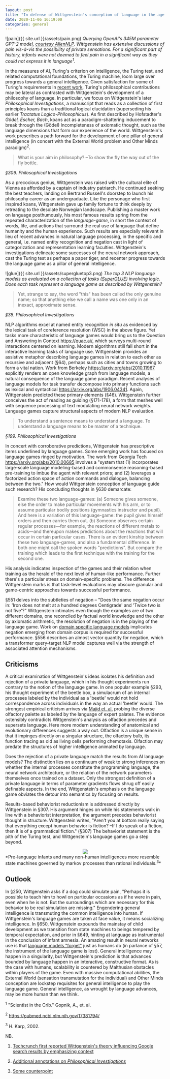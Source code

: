 ```yaml
---
layout: post
title: "In defense of Wittgenstein's conception of language in the age of AI"
date: 2020-11-06 16:19:00
categories: general
---
```

![pain]({{ site.url }}/assets/pain.png)
*Querying OpenAI's 345M parameter GPT-2 model, [courtesy AllenNLP](https://demo.allennlp.org/next-token-lm?text=What%20did%20you%20do%20before%20you%20felt%20pain%3F).  Wittgenstein has extensive discussions of pain vis-à-vis the possibility of private sensations.  For a significant part of history, infants were not deemed to feel pain in a significant way as they could not express it in language<sup>1</sup>.*

In the measures of AI, Turing's criterion on intelligence, the Turing test, and related computational foundations, the Turing machine, loom large over progress towards a general intelligence.  Given satisfaction for some of Turing's requirements in [recent work](https://arxiv.org/abs/1807.03819), Turing's philosophical contributions may be lateral as contrasted with Wittgenstein's development of a philosophy of language.  In particular, we focus on Wittgenstein's later *Philosophical Investigations*, a manuscript that reads as a collection of first principles koans than a traditional logical elucidation (superseding his earlier *Tractatus Logico-Philosophicus*). As first described by Hofstadter's *Gödel, Escher, Bach*, koans act as a paradigm-shattering inducement to break through the (Gödel) Incompleteness of axiomatic thought, such as the language dimensions that form our experience of the world.  Wittgenstein's work prescribes a path forward for the development of one pillar of general intelligence (in concert with the External World problem and Other Minds paradigm)<sup>2</sup>.

> What is your aim in philosophy? –To show the fly the way out of the fly bottle.

*§309. Philosophical Investigations*

As a precocious genius, Wittgenstein was raised with the cultural elite of Vienna as afforded by a captain of industry patriarch.  He continued seeking the best teachers, landing on Bertrand Russell's doorstep to launch his philosophy career as an undergraduate. Like the personage who first inspired koans, Wittgenstein gave up family fortune to think deeply by retreating to the desolate Norwegian landscape.  Publishing a master work on language posthumously, his most famous results spring from the repeated characterization of the *language-game*, in short the context of words, life, and actions that surround the real use of language that define humanity and the human experience. Such results are especially relevant in lieu of recent advances in natural language processing, in the specific and general, i.e. named entity recognition and negation cast in light of categorization and representation learning faculties. Wittgenstein's investigations delineate some successes of the neural network approach, cast the Turing test as perhaps a paper tiger, and recenter progress towards the language game as a pillar of general intelligence.

![glue]({{ site.url }}/assets/supergluetop3.png)
*The top 3 NLP language models as evaluated on a collection of tasks ([SuperGLUE](https://super.gluebenchmark.com/leaderboard)) involving logic. Does each task represent a language game as described by Wittgenstein?*

> Yet, strange to say, the word "this" has been called the only genuine name; so that anything else we call a name was one only in an inexact, approximate sense.

*§38. Philosophical Investigations*

NLP algorithms excel at named entity recognition *in situ* as evidenced by the lexical task of coreference resolution (WSC) in the above figure. Yet tasks more characteristic of language games would bring us to the Question and Answering in Context <https://quac.ai/>, which surveys multi-round interactions centered on learning.  Modern algorithms still fall short in the interactive learning tasks of language use. Wittgenstein provides an assistive metaphor describing language games in relation to each other as recursive and adjacent (§64), perhaps such as cities and towns growing to form a vital nation.  Work from Berkeley <https://arxiv.org/abs/2010.11967> explicitly renders an open knowledge graph from language models, a natural consequence of the language game paradigm.  Recent analyses of language models for task transfer decompose into primary functions such as lexical and syntactical <https://arxiv.org/abs/1906.04341>. Again, Wittgenstein predicted these primary elements (§46).  Wittgenstein further conceives the act of reading as guiding (§171-178), a form that meshes well with sequence processing of text modulating neural network weights.  Language games capture structural aspects of modern NLP evaluation.

> To understand a sentence means to understand a language. To understand a language means to be master of a technique.

*§199. Philosophical Investigations*

In concert with corroborative predictions, Wittgenstein has prescriptive items underlined by language games. Some emerging work has focused on language games ringed by motivation.  The work from Georgia Tech <https://arxiv.org/abs/2010.00685> involves a "system that (1) incorporates large-scale language modeling-based and commonsense reasoning-based pre-training to imbue the agent with relevant priors; and (2) leverages a factorized action space of action commands and dialogue, balancing between the two."  How would Wittgenstein conception of language guide such research?  His concluding thoughts in §630 demarcate:

> Examine these two language-games:
(a) Someone gives someone, else the order to make particular movements with his arm, or to assume particular bodily positions (gymnastics instructor and pupil). And here is a variation of this language-game: the pupil gives himself orders and then carries them out.
(b) Someone observes certain regular processes—for example, the reactions of different metals to acids—and thereupon makes predictions about the reactions that will occur in certain particular cases.
There is an evident kinship between these two language-games, and also a fundamental difference. In both one might call the spoken words "predictions". But compare the training which leads to the first technique with the training for the second one.

His analysis indicates inspection of the games and their relation when training as the herald of the next level of human-like performance.  Further there's a particular stress on domain-specific problems. The difference Wittgenstein marks is that task-level evaluations may obscure granular and game-centric approaches towards successful performance.

§551 delves into the subtleties of negation – "Does the same negation occur in: 'Iron does not melt at a hundred degrees Centigrade' and 'Twice two is not five'?"  Wittgenstein intimates even though the examples are of two different domains, one reconciled by factual world knowledge and the other by axiomatic arithmetic, the resolution of negation is in the playing of the language game. Work on [domain specific language models](http://leotam.github.io/general/2020/04/16/A-Simple-Query-Target-Knowledge-Discovery-Method-on-CORD-19.html) implicates negation emerging from domain corpus is required for successful performance. §556 describes an almost vector quantity for negation, which a transformer query-target NLP model captures well via the strength of associated attention mechanisms.

## Criticisms

A critical examination of Wittgenstein's ideas isolates his definition and rejection of a private language, which in his thought experiments run contrary to the notion of the language game.  In one popular example §293, his thought experiment of the beetle box, a simulacrum of an internal processes labeled by the individual as a 'beetle' would not hold correspondence across individuals in the way an actual 'beetle' would.  The strongest empirical criticism arrives via [Majid et. al.](https://www.cambridge.org/core/journals/natural-language-engineering/article/uncovering-the-language-of-wine-experts/9BF0A599B49230297FD6DBA01F07C0DD) probing the diverse olfactory palette as labeled by the language of expert palates.  The evidence ostensibly contradicts Wittgenstein's analysis as olfaction precedes and supersets language.  Here more modern understanding of anatomical and evolutionary differences suggests a way out.  Olfaction is a unique sense in that it impinges directly on a singular structure, the olfactory bulb, its function tracing as old as living cells performing chemotaxis. Olfaction may predate the structures of higher intelligence animated by language.

Does the rejection of a private language match the results from AI language models? The distinction lies on a continuum of weak to strong inferences on whether the internal processes constitute the programming language, the neural network architecture, or the relation of the network parameters themselves once trained on a dataset.  Only the strongest definition of a private language in terms of parameter gradients flows shrug off easily definable aspects.  In the end, Wittgenstein's emphasis on the language game obviates the detour into semantics by focusing on results.

Results-based behaviorist reductionism is addressed directly by Wittgenstein in §307.  His argument hinges on while his statements walk in line with a behaviorist interpretation, the argument precedes behaviorist thought in structure. Wittgenstein writes, "Aren't you at bottom really saying that everything except human behavior is fiction? –If I do speak of a fiction, then it is of a grammatical fiction." (§307)  The behaviorist statement is the pith of the Turing test, and Wittgenstein's language games go a step beyond.

<div style="text-align:center"><img src="{{ site.url }}/assets/markov.svg.png" /></div>
*Pre-language infants and many non-human intelligences more resemble state machines governed by markov processes than rational individuals.<sup>3</sup>*

## Outlook
In §250, Wittgenstein asks if a dog could simulate pain, "Perhaps it is possible to teach him to howl on particular occasions as if he were in pain, even when he is not. But the surroundings which are necessary for this behavior to be real simulation are missing."  Engendering general intelligence is transmuting the common intelligence into human.  If Wittgenstein's language games are taken at face value, it means socializing intelligence. In §650, Wittgenstein expounds the mainstay of child development as we transition from state machines to beings tempered by temporal expectation, and prior in §649, hinting at language as instrumental in the conclusion of infant amnesia.  An amazing result in neural networks use is that [language models "forget"](https://ieeexplore.ieee.org/abstract/document/9206891?casa_token=BE7y3xU-qKIAAAAA:hSn1KJkP6DuyZMnk-kAtJKzZ0B5ATvPE_2Rg4j-xKYRolIZq3V8iJM2OMRVVihNOce4EofMWOECV) just as humans do (in parlance of §57, the instrument of the language game is lost).  General intelligence may happen in a singularity, but Wittgenstein's prediction is that advances bounded by language happen in an interactive, constructive format. As is the case with humans, scalability is countered by Malthusian obstacles within players of the game.  Even with massive computational abilities, the External World (sensation transmutation for the individual) and Other Minds conception are lockstep requisites for general intelligence to play the language game. General intelligence, as wrought by language advances, may be more human than we think.




<sup>1</sup> "Scientist in the Crib." Gopnik, A., et. al.

<sup>2</sup> https://pubmed.ncbi.nlm.nih.gov/17381794/

<sup>3</sup> H. Karp, 2002.

NB.

1. [Techcrunch first reported Wittgenstein's theory influencing Google search results by emphasizing context](https://web.archive.org/web/20140417182620/http://www.wired.com/2010/02/ff_google_algorithm/2/)

2. [Additional annotations on *Philosophical Investigations*](https://www.pdfdrive.com/the-routledge-guidebook-to-wittgensteins-philosophical-investigations-d186579219.html?fbclid=IwAR3oz6sq-oRMlWVyf0mJor_bvneNZ8xf8aOFvO6nYi7f2befImg01SD7Sek)

3. [Some counterpoint](https://medium.com/the-sophist/wittgenstein-intelligence-is-never-artificial-51933315d1bd)